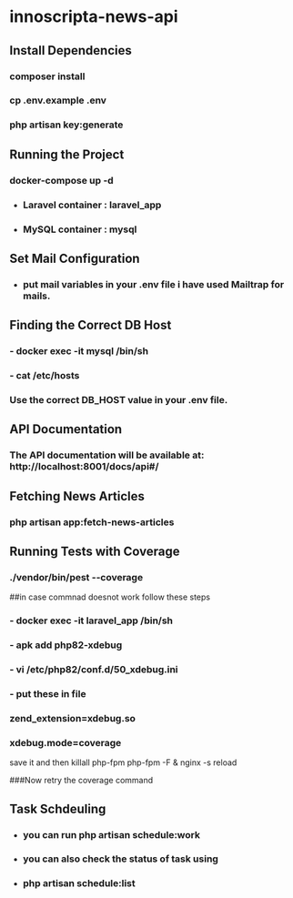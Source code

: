 # innoscripta-news-api

## Install Dependencies

### composer install
### cp .env.example .env
### php artisan key:generate

## Running the Project

### docker-compose up -d

- ### Laravel container : laravel_app
- ### MySQL container : mysql

## Set Mail Configuration

- ### put mail  variables in your .env file i have used Mailtrap for mails.


## Finding the Correct DB Host

### - docker exec -it mysql /bin/sh

### - cat /etc/hosts
### Use the correct DB_HOST value in your .env file.

## API Documentation

### The API documentation will be available at: http://localhost:8001/docs/api#/

## Fetching News Articles

### php artisan app:fetch-news-articles

## Running Tests with Coverage

### ./vendor/bin/pest --coverage

##in case commnad doesnot work follow these steps
### - docker exec -it laravel_app /bin/sh
### - apk add php82-xdebug
### - vi /etc/php82/conf.d/50_xdebug.ini
### - put these in file 
   ### zend_extension=xdebug.so
   ### xdebug.mode=coverage
   
save it and then 
killall php-fpm
php-fpm -F &
nginx -s reload

###Now retry the coverage command 

## Task Schdeuling

- ### you can run php artisan schedule:work
- ### you can also check the status of task using
- ### php artisan schedule:list
